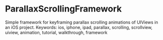 ParallaxScrollingFramework
==========================

Simple framework for keyframing parallax scrolling animations of UIViews in an iOS project. Keywords: ios, iphone, ipad, parallax, scrolling, scrollview, uiview, animation, tutorial, walkthrough, framework
